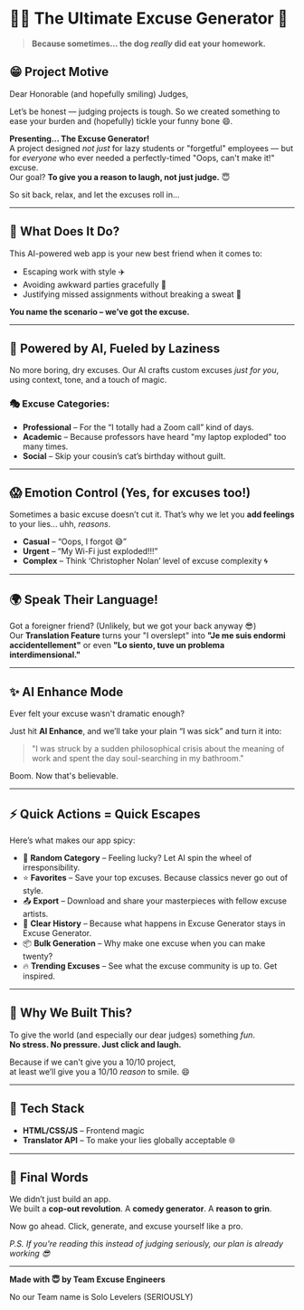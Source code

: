 # 🤷‍♂️ The Ultimate Excuse Generator 🙈

> **Because sometimes… the dog *really* did eat your homework.**

## 😁 Project Motive

Dear Honorable (and hopefully smiling) Judges,

Let’s be honest — judging projects is tough. So we created something to ease your burden and (hopefully) tickle your funny bone 😄.

**Presenting... The Excuse Generator!**  
A project designed *not just* for lazy students or "forgetful" employees — but for *everyone* who ever needed a perfectly-timed "Oops, can't make it!" excuse.  
Our goal? **To give you a reason to laugh, not just judge.** 😇

So sit back, relax, and let the excuses roll in...

---

## 🚀 What Does It Do?

This AI-powered web app is your new best friend when it comes to:
- Escaping work with style ✈️
- Avoiding awkward parties gracefully 🕺
- Justifying missed assignments without breaking a sweat 📝

**You name the scenario – we’ve got the excuse.**

---

## 🧠 Powered by AI, Fueled by Laziness

No more boring, dry excuses. Our AI crafts custom excuses *just for you*, using context, tone, and a touch of magic.

### 🎭 Excuse Categories:
- **Professional** – For the “I totally had a Zoom call” kind of days.
- **Academic** – Because professors have heard "my laptop exploded" too many times.
- **Social** – Skip your cousin’s cat’s birthday without guilt.

---

## 😱 Emotion Control (Yes, for excuses too!)

Sometimes a basic excuse doesn’t cut it. That’s why we let you **add feelings** to your lies... uhh, *reasons*.

- **Casual** – “Oops, I forgot 😅”
- **Urgent** – “My Wi-Fi just exploded!!!”
- **Complex** – Think ‘Christopher Nolan’ level of excuse complexity 🌀

---

## 🌍 Speak Their Language!

Got a foreigner friend? (Unlikely, but we got your back anyway 😎)  
Our **Translation Feature** turns your "I overslept" into **"Je me suis endormi accidentellement"** or even **"Lo siento, tuve un problema interdimensional."**

---

## ✨ AI Enhance Mode

Ever felt your excuse wasn't dramatic enough?

Just hit **AI Enhance**, and we’ll take your plain “I was sick” and turn it into:

> "I was struck by a sudden philosophical crisis about the meaning of work and spent the day soul-searching in my bathroom."

Boom. Now that's believable.

---

## ⚡ Quick Actions = Quick Escapes

Here’s what makes our app spicy:

- 🎲 **Random Category** – Feeling lucky? Let AI spin the wheel of irresponsibility.
- ⭐ **Favorites** – Save your top excuses. Because classics never go out of style.
- 📤 **Export** – Download and share your masterpieces with fellow excuse artists.
- 🧹 **Clear History** – Because what happens in Excuse Generator stays in Excuse Generator.
- 📦 **Bulk Generation** – Why make one excuse when you can make twenty?
- 🔥 **Trending Excuses** – See what the excuse community is up to. Get inspired.

---

## 🤡 Why We Built This?

To give the world (and especially our dear judges) something *fun*.  
**No stress. No pressure. Just click and laugh.**

Because if we can't give you a 10/10 project,  
at least we’ll give you a 10/10 *reason* to smile. 😄

---

## 🧪 Tech Stack

- **HTML/CSS/JS** – Frontend magic
- **Translator API** – To make your lies globally acceptable 🌐

---


## 🥺 Final Words

We didn’t just build an app.  
We built a **cop-out revolution**. A **comedy generator**. A **reason to grin**.

Now go ahead. Click, generate, and excuse yourself like a pro.

*P.S. If you're reading this instead of judging seriously, our plan is already working 😎*

---

**Made with 😇 by Team Excuse Engineers** 

No our Team name is Solo Levelers (SERIOUSLY)


